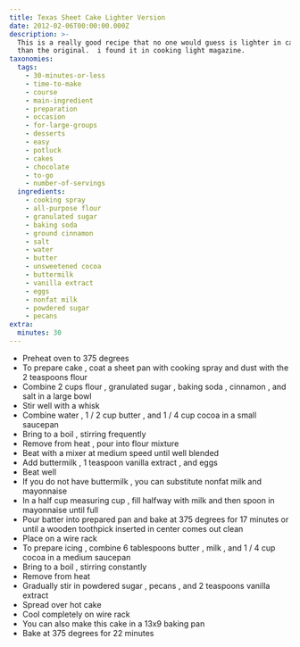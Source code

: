 ```yaml
---
title: Texas Sheet Cake Lighter Version
date: 2012-02-06T00:00:00.000Z
description: >-
  This is a really good recipe that no one would guess is lighter in calories
  than the original.  i found it in cooking light magazine.
taxonomies:
  tags:
    - 30-minutes-or-less
    - time-to-make
    - course
    - main-ingredient
    - preparation
    - occasion
    - for-large-groups
    - desserts
    - easy
    - potluck
    - cakes
    - chocolate
    - to-go
    - number-of-servings
  ingredients:
    - cooking spray
    - all-purpose flour
    - granulated sugar
    - baking soda
    - ground cinnamon
    - salt
    - water
    - butter
    - unsweetened cocoa
    - buttermilk
    - vanilla extract
    - eggs
    - nonfat milk
    - powdered sugar
    - pecans
extra:
  minutes: 30
---
```

 - Preheat oven to 375 degrees
 - To prepare cake , coat a sheet pan with cooking spray and dust with the 2 teaspoons flour
 - Combine 2 cups flour , granulated sugar , baking soda , cinnamon , and salt in a large bowl
 - Stir well with a whisk
 - Combine water , 1 / 2 cup butter , and 1 / 4 cup cocoa in a small saucepan
 - Bring to a boil , stirring frequently
 - Remove from heat , pour into flour mixture
 - Beat with a mixer at medium speed until well blended
 - Add buttermilk , 1 teaspoon vanilla extract , and eggs
 - Beat well
 - If you do not have buttermilk , you can substitute nonfat milk and mayonnaise
 - In a half cup measuring cup , fill halfway with milk and then spoon in mayonnaise until full
 - Pour batter into prepared pan and bake at 375 degrees for 17 minutes or until a wooden toothpick inserted in center comes out clean
 - Place on a wire rack
 - To prepare icing , combine 6 tablespoons butter , milk , and 1 / 4 cup cocoa in a medium saucepan
 - Bring to a boil , stirring constantly
 - Remove from heat
 - Gradually stir in powdered sugar , pecans , and 2 teaspoons vanilla extract
 - Spread over hot cake
 - Cool completely on wire rack
 - You can also make this cake in a 13x9 baking pan
 - Bake at 375 degrees for 22 minutes
